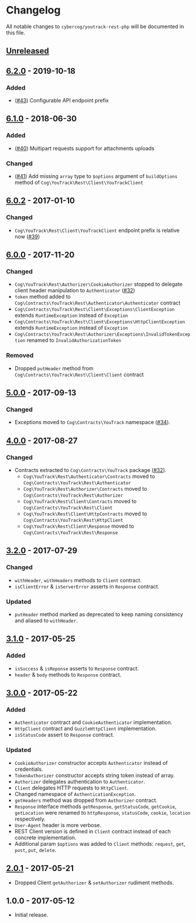 # Changelog

All notable changes to `cybercog/youtrack-rest-php` will be documented in this file.

## [Unreleased]

## [6.2.0] - 2019-10-18

### Added

- ([#43]) Configurable API endpoint prefix

## [6.1.0] - 2018-06-30

### Added

- ([#40]) Multipart requests support for attachments uploads

### Changed

- ([#41]) Add missing `array` type to `$options` argument of `buildOptions` method of `Cog\YouTrack\Rest\Client\YouTrackClient`

## [6.0.2] - 2017-01-10

### Changed

- `Cog\YouTrack\Rest\Client\YouTrackClient` endpoint prefix is relative now ([#39])

## [6.0.0] - 2017-11-20

### Changed

- `Cog\YouTrack\Rest\Authorizer\CookieAuthorizer` stopped to delegate client header manipulation to `Authenticator` ([#32])
- `token` method added to `Cog\Contracts\YouTrack\Rest\Authenticator\Authenticator` contract
- `Cog\Contracts\YouTrack\Rest\Client\Exceptions\ClientException` extends `RuntimeException` instead of `Exception`
- `Cog\Contracts\YouTrack\Rest\Client\Exceptions\HttpClientException` extends `RuntimeException` instead of `Exception`
- `Cog\Contracts\YouTrack\Rest\Authorizer\Exceptions\InvalidTokenException` renamed to `InvalidAuthorizationToken`

### Removed

- Dropped `putHeader` method from `Cog\Contracts\YouTrack\Rest\Client\Client` contract

## [5.0.0] - 2017-09-13

### Changed

- Exceptions moved to `Cog\Contracts\YouTrack` namespace ([#34]).

## [4.0.0] - 2017-08-27

### Changed

- Contracts extracted to `Cog\Contracts\YouTrack` package ([#32]).
  - `Cog\YouTrack\Rest\Authenticator\Contracts` moved to `Cog\Contracts\YouTrack\Rest\Authenticator`
  - `Cog\YouTrack\Rest\Authorizer\Contracts` moved to `Cog\Contracts\YouTrack\Rest\Authorizer`
  - `Cog\YouTrack\Rest\Client\Contracts` moved to `Cog\Contracts\YouTrack\Rest\Client`
  - `Cog\YouTrack\Rest\Client\HttpContracts` moved to `Cog\Contracts\YouTrack\Rest\HttpClient`
  - `Cog\YouTrack\Rest\Client\Response` moved to `Cog\Contracts\YouTrack\Rest\Response`

## [3.2.0] - 2017-07-29

### Changed

- `withHeader`, `withHeaders` methods to `Client` contract.
- `isClientError` & `isServerError` asserts in `Response` contract.

### Updated

- `putHeader` method marked as deprecated to keep naming consistency and aliased to `withHeader`.

## [3.1.0] - 2017-05-25

### Added

- `isSuccess` & `isReponse` asserts to `Response` contract.
- `header` & `body` methods to `Response` contract.

## [3.0.0] - 2017-05-22

### Added

- `Authenticator` contract and `CookieAuthenticator` implementation.
- `HttpClient` contract and `GuzzleHttpClient` implementation.
- `isStatusCode` assert to `Response` contract.

### Updated

- `CookieAuthorizer` constructor accepts `Authenticator` instead of credentials.
- `TokenAuthorizer` constructor accepts string token instead of array.
- `Authorizer` delegates authentication to `Authenticator`.
- `Client` delegates HTTP requests to `HttpClient`.
- Changed namespace of `AuthenticationException`.
- `getHeaders` method was dropped from `Authorizer` contract.
- `Response` interface methods `getResponse`, `getStatusCode`, `getCookie`, `getLocation` were renamed to `httpResponse`, `statusCode`, `cookie`, `location` respectively.
- `User-Agent` header is more verbose.
- REST Client version is defined in `Client` contract instead of each concrete implementation.
- Additional param `$options` was added to `Client` methods: `request`, `get`, `post`, `put`, `delete`.

## [2.0.1] - 2017-05-21

- Dropped Client `getAuthorizer` & `setAuthorizer` rudiment methods.

## 1.0.0 - 2017-05-12

- Initial release.

[Unreleased]: https://github.com/cybercog/youtrack-rest-php/compare/6.2.0...master
[6.2.0]: https://github.com/cybercog/youtrack-rest-php/compare/6.1.0...6.2.0
[6.1.0]: https://github.com/cybercog/youtrack-rest-php/compare/6.0.2...6.1.0
[6.0.2]: https://github.com/cybercog/youtrack-rest-php/compare/6.0.1...6.0.2
[6.0.0]: https://github.com/cybercog/youtrack-rest-php/compare/5.0.0...6.0.0
[5.0.0]: https://github.com/cybercog/youtrack-rest-php/compare/4.0.0...5.0.0
[4.0.0]: https://github.com/cybercog/youtrack-rest-php/compare/3.2.0...4.0.0
[3.2.0]: https://github.com/cybercog/youtrack-rest-php/compare/3.1.1...3.2.0
[3.1.0]: https://github.com/cybercog/youtrack-rest-php/compare/3.0.0...3.1.0
[3.0.0]: https://github.com/cybercog/youtrack-rest-php/compare/2.0.1...3.0.0
[2.0.1]: https://github.com/cybercog/youtrack-rest-php/compare/1.0.0...2.0.1

[#43]: https://github.com/cybercog/youtrack-rest-php/pull/43
[#41]: https://github.com/cybercog/youtrack-rest-php/pull/41
[#40]: https://github.com/cybercog/youtrack-rest-php/pull/40
[#39]: https://github.com/cybercog/youtrack-rest-php/pull/39
[#34]: https://github.com/cybercog/youtrack-rest-php/pull/34
[#32]: https://github.com/cybercog/youtrack-rest-php/pull/32
